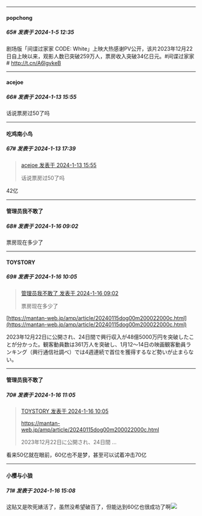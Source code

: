 
*****

####  popchong  
##### 65#       发表于 2024-1-5 12:35

剧场版「间谍过家家 CODE: White」上映大热感谢PV公开，该片2023年12月22日自上映以来，观影人数已突破259万人，票房收入突破34亿日元。#间谍过家家# http://t.cn/A6lgvkeB ​​​

*****

####  acejoe  
##### 66#       发表于 2024-1-13 15:55

话说票房过50了吗


*****

####  吃鸡南小鸟  
##### 67#       发表于 2024-1-13 17:39

<blockquote><a href="httphttps://bbs.saraba1st.com/2b/forum.php?mod=redirect&amp;goto=findpost&amp;pid=63637184&amp;ptid=2164829" target="_blank">acejoe 发表于 2024-1-13 15:55</a>

话说票房过50了吗</blockquote>
42亿


*****

####  管理员我不敢了  
##### 68#       发表于 2024-1-16 09:02

票房现在多少了


*****

####  TOYSTORY  
##### 69#       发表于 2024-1-16 10:05

<blockquote><a href="httphttps://bbs.saraba1st.com/2b/forum.php?mod=redirect&amp;goto=findpost&amp;pid=63661979&amp;ptid=2164829" target="_blank">管理员我不敢了 发表于 2024-1-16 09:02</a>

票房现在多少了</blockquote>
[https://mantan-web.jp/amp/article/20240115dog00m200022000c.html](https://mantan-web.jp/amp/article/20240115dog00m200022000c.html)

2023年12月22日に公開され、24日間で興行収入が48億5000万円を突破したことが分かった。観客動員数は361万人を突破し、1月12～14日の映画観客動員ランキング（興行通信社調べ）では4週連続で首位を獲得するなど勢いが止まらない。


*****

####  管理员我不敢了  
##### 70#       发表于 2024-1-16 11:05

<blockquote><a href="httphttps://bbs.saraba1st.com/2b/forum.php?mod=redirect&amp;goto=findpost&amp;pid=63662740&amp;ptid=2164829" target="_blank">TOYSTORY 发表于 2024-1-16 10:05</a>

https://mantan-web.jp/amp/article/20240115dog00m200022000c.html

2023年12月22日に公開され、24日間 ...</blockquote>
看来50亿就在眼前，60亿也不是梦，甚至可以试着冲击70亿


*****

####  小樱与小狼  
##### 71#       发表于 2024-1-16 15:08

这贴又是吹死婊活了，虽然没希望破百了，但能达到60亿也很成功了啊<img src="https://static.saraba1st.com/image/smiley/face2017/070.png" referrerpolicy="no-referrer">

